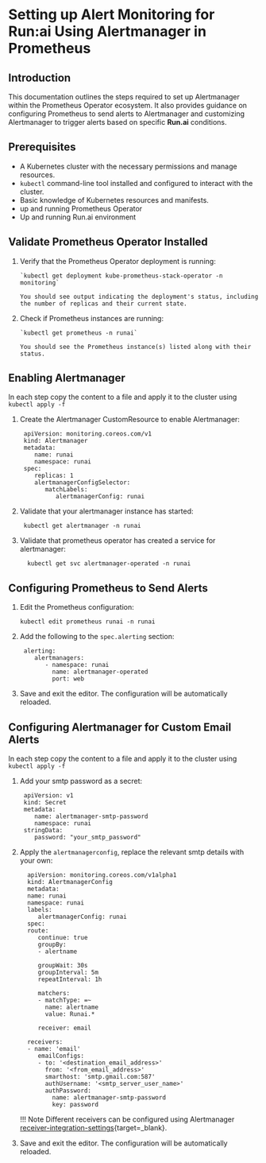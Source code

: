 # Setting up Alert Monitoring for Run:ai Using Alertmanager in Prometheus

## Introduction

This documentation outlines the steps required to set up Alertmanager within the Prometheus Operator ecosystem. It also provides guidance on configuring Prometheus to send alerts to Alertmanager and customizing Alertmanager to trigger alerts based on specific **Run.ai** conditions.

## Prerequisites

* A Kubernetes cluster with the necessary permissions and manage resources.
* `kubectl` command-line tool installed and configured to interact with the cluster.
* Basic knowledge of Kubernetes resources and manifests.
* up and running Prometheus Operator
* Up and running Run.ai environment

## Validate Prometheus Operator Installed

1. Verify that the Prometheus Operator deployment is running:

       `kubectl get deployment kube-prometheus-stack-operator -n monitoring`
    
       You should see output indicating the deployment's status, including the number of replicas and their current state.

2. Check if Prometheus instances are running:

       `kubectl get prometheus -n runai`
    
       You should see the Prometheus instance(s) listed along with their status.

## Enabling Alertmanager
In each step copy the content to a file and apply it to the cluster using `kubectl apply -f`

1. Create the Alertmanager CustomResource to enable Alertmanager:

        apiVersion: monitoring.coreos.com/v1
        kind: Alertmanager
        metadata:
           name: runai
           namespace: runai
        spec:
           replicas: 1
           alertmanagerConfigSelector:
              matchLabels:
                 alertmanagerConfig: runai

2. Validate that your alertmanager instance has started:

        kubectl get alertmanager -n runai

3. Validate that prometheus operator has created a service for alertmanager:

         kubectl get svc alertmanager-operated -n runai

## Configuring Prometheus to Send Alerts

1. Edit the Prometheus configuration:

      `kubectl edit prometheus runai -n runai`

2. Add the following to the `spec.alerting` section:

        alerting:
           alertmanagers:
              - namespace: runai
                name: alertmanager-operated
                port: web

3. Save and exit the editor. The configuration will be automatically reloaded.

## Configuring Alertmanager for Custom Email Alerts
In each step copy the content to a file and apply it to the cluster using `kubectl apply -f`

1. Add your smtp password as a secret:

        apiVersion: v1
        kind: Secret
        metadata:
           name: alertmanager-smtp-password
           namespace: runai
        stringData:
           password: "your_smtp_password"

2. Apply the `alertmanagerconfig`, replace the relevant smtp details with your own:

         apiVersion: monitoring.coreos.com/v1alpha1
         kind: AlertmanagerConfig
         metadata:
         name: runai
         namespace: runai
         labels:
            alertmanagerConfig: runai
         spec:
         route:
            continue: true
            groupBy: 
            - alertname
            
            groupWait: 30s
            groupInterval: 5m
            repeatInterval: 1h

            matchers:
            - matchType: =~
              name: alertname
              value: Runai.*

            receiver: email
         
         receivers:
         - name: 'email'
            emailConfigs:
            - to: '<destination_email_address>'
              from: '<from_email_address>'
              smarthost: 'smtp.gmail.com:587'
              authUsername: '<smtp_server_user_name>'
              authPassword:
                name: alertmanager-smtp-password
                key: password

    !!! Note
        Different receivers can be configured using Alertmanager [receiver-integration-settings](https://prometheus.io/docs/alerting/latest/configuration/#receiver-integration-settings){target=_blank}.

3. Save and exit the editor. The configuration will be automatically reloaded.
